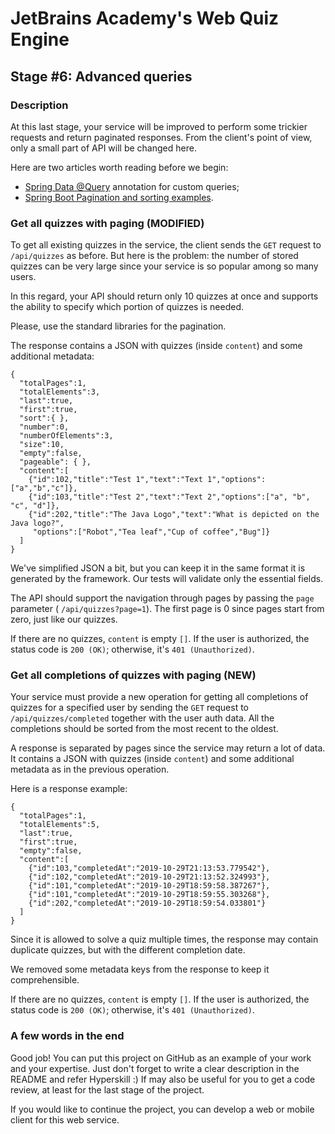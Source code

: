 # JetBrains Academy's Web Quiz Engine

## Stage #6: Advanced queries

### Description

<p>At this last stage, your service will be improved to perform some trickier requests and return paginated responses. From the client's point of view, only a small part of API will be changed here.</p>

<p>Here are two articles worth reading before we begin:</p>

<ul>
	<li><a target="_blank" href="https://www.baeldung.com/spring-data-jpa-query" rel="noopener noreferrer nofollow">Spring Data @Query</a> annotation for custom queries;</li>
	<li><a target="_blank" href="https://howtodoinjava.com/spring-boot2/pagination-sorting-example/" rel="noopener noreferrer nofollow">Spring Boot Pagination and sorting examples</a>.</li>
</ul>

### Get all quizzes with paging (MODIFIED)

<p>To get all existing quizzes in the service, the client sends the <code class="java">GET</code> request to <code class="java">/api/quizzes</code> as before. But here is the problem: the number of stored quizzes can be very large since your service is so popular among so many users.</p>

<p>In this regard, your API should return only 10 quizzes at once and supports the ability to specify which portion of quizzes is needed.</p>

<p><div class="alert alert-warning">Please, use the standard libraries for the pagination.</div></p>

<p>The response contains a JSON with quizzes (inside <code class="java">content</code>) and some additional metadata:</p>

<pre><code class="java">{
  "totalPages":1,
  "totalElements":3,
  "last":true,
  "first":true,
  "sort":{ },
  "number":0,
  "numberOfElements":3,
  "size":10,
  "empty":false,
  "pageable": { },
  "content":[
    {"id":102,"title":"Test 1","text":"Text 1","options":["a","b","c"]},
    {"id":103,"title":"Test 2","text":"Text 2","options":["a", "b", "c", "d"]},
    {"id":202,"title":"The Java Logo","text":"What is depicted on the Java logo?",
     "options":["Robot","Tea leaf","Cup of coffee","Bug"]}
  ]
}</code></pre>

<p>We've simplified JSON a bit, but you can keep it in the same format it is generated by the framework. Our tests will validate only the essential fields.</p>

<p>The API should support the navigation through pages by passing the <code class="java">page</code> parameter ( <code class="java">/api/quizzes?page=1</code>). The first page is 0 since pages start from zero, just like our quizzes.</p>

<p>If there are no quizzes, <code class="java">content</code> is empty <code class="java">[]</code>. If the user is authorized, the status code is <code class="java">200 (OK)</code>; otherwise, it's <code class="java">401 (Unauthorized)</code>.</p>

### Get all completions of quizzes with paging (NEW)

<p>Your service must provide a new operation for getting all completions of quizzes for a specified user by sending the <code class="java">GET</code> request to <code class="java">/api/quizzes/completed</code> together with the user auth data. All the completions should be sorted from the most recent to the oldest.</p>

<p>A response is separated by pages since the service may return a lot of data. It contains a JSON with quizzes (inside <code class="java">content</code>) and some additional metadata as in the previous operation.</p>

<p>Here is a response example:</p>

<pre><code class="java">{
  "totalPages":1,
  "totalElements":5,
  "last":true,
  "first":true,
  "empty":false,
  "content":[
    {"id":103,"completedAt":"2019-10-29T21:13:53.779542"},
    {"id":102,"completedAt":"2019-10-29T21:13:52.324993"},
    {"id":101,"completedAt":"2019-10-29T18:59:58.387267"},
    {"id":101,"completedAt":"2019-10-29T18:59:55.303268"},
    {"id":202,"completedAt":"2019-10-29T18:59:54.033801"}
  ]
}</code></pre>

<p>Since it is allowed to solve a quiz multiple times, the response may contain duplicate quizzes, but with the different completion date.</p>

<p>We removed some metadata keys from the response to keep it comprehensible.</p>

<p>If there are no quizzes, <code class="java">content</code> is empty <code class="java">[]</code>. If the user is authorized, the status code is <code class="java">200 (OK)</code>; otherwise, it's <code class="java">401 (Unauthorized)</code>.</p>

### A few words in the end

<p>Good job! You can put this project on GitHub as an example of your work and your expertise. Just don't forget to write a clear description in the README and refer Hyperskill :) If may also be useful for you to get a code review, at least for the last stage of the project.</p>

<p>If you would like to continue the project, you can develop a web or mobile client for this web service.</p>
